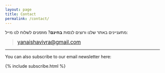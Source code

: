 ```yaml
---
layout: page
title: Contact
permalink: /contact/
---
```


מתעניינים באתר שלנו ורוצים לנסות **בחינם**? מוזמנים לשלוח לנו מייל:

> <big><yanaishavivra@gmail.com></big>

---

You can also subscribe to our email newsletter here:
<div class="mt4">
  {% include subscribe.html %}
</div>
